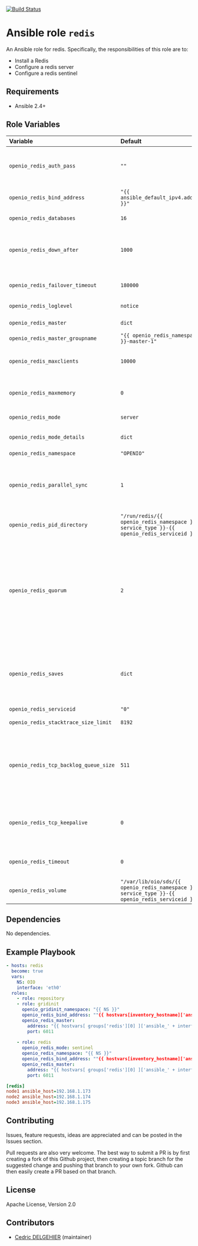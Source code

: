 [![Build Status](https://travis-ci.org/open-io/ansible-role-openio-redis.svg?branch=master)](https://travis-ci.org/open-io/ansible-role-openio-redis)
# Ansible role `redis`

An Ansible role for redis. Specifically, the responsibilities of this role are to:

- Install a Redis
- Configure a redis server
- Configure a redis sentinel

## Requirements

- Ansible 2.4+

## Role Variables


| Variable   | Default | Comments (type)  |
| :---       | :---    | :---             |
| `openio_redis_auth_pass` | `""` | Set the password to use to authenticate with the master and slaves |
| `openio_redis_bind_address` | `"{{ ansible_default_ipv4.address }}"` | The address that this redis instance will run on |
| `openio_redis_databases` | `16` | Set the number of databases |
| `openio_redis_down_after` | `1000` | Number of milliseconds the master (or any attached slave or sentinel) should be unreachable |
| `openio_redis_failover_timeout` | `180000` | Specifies the failover timeout in milliseconds |
| `openio_redis_loglevel` | `notice` | Specify the server verbosity level |
| `openio_redis_master` | `dict` | IP `address` and `port` of master |
| `openio_redis_master_groupname` | `"{{ openio_redis_namespace }}-master-1"` | Set of instances |
| `openio_redis_maxclients` | `10000` | Set the max number of connected clients at the same time |
| `openio_redis_maxmemory` | `0` | Set a memory usage limit to the specified amount of bytes |
| `openio_redis_mode` | `server` | The redis mode : `server` or `sentinel` |
| `openio_redis_mode_details` | `dict` | Dict of `port` and `service_name` for a `openio_redis_mode` |
| `openio_redis_namespace` | `"OPENIO"` | Namespace |
| `openio_redis_parallel_sync` | `1` | How many slaves we can reconfigure to point to the new slave simultaneously during the failover |
| `openio_redis_pid_directory` | `"/run/redis/{{ openio_redis_namespace }}/{{ service_type }}-{{ openio_redis_serviceid }}"` | Folder for pid file |
| `openio_redis_quorum` | `2` | The quorum is the number of `sentinel` that need to agree about the fact the master is not reachable, in order for really mark the slave as failing, and eventually start a fail over procedure if possible |
| `openio_redis_saves` | `dict` | Will save the DB if both the given number of seconds and the given number of write operations against the DB occurred |
| `openio_redis_serviceid` | `"0"` | ID in gridinit |
| `openio_redis_stacktrace_size_limit` | `8192` | Stacktrace maximum size |
| `openio_redis_tcp_backlog_queue_size` | `511` | In high requests-per-second environments you need an high backlog in order to avoid slow clients connections issues |
| `openio_redis_tcp_keepalive` | `0` | The specified value (in seconds) is the period used to send ACKs to clients |
| `openio_redis_timeout` | `0` | Close the connection after a client is idle for N seconds |
| `openio_redis_volume` | `"/var/lib/oio/sds/{{ openio_redis_namespace }}/{{ service_type }}-{{ openio_redis_serviceid }}"` | The DB will be written inside this directory |

## Dependencies

No dependencies.

## Example Playbook

```yaml
- hosts: redis
  become: true
  vars:
    NS: OIO
    interface: 'eth0'
  roles:
    - role: repository
    - role: gridinit
      openio_gridinit_namespace: "{{ NS }}"
      openio_redis_bind_address: ""{{ hostvars[inventory_hostname]['ansible_' + interface]['ipv4']['address'] }}""
      openio_redis_master:
        address: "{{ hostvars[ groups['redis'][0] ]['ansible_' + interface ]['ipv4']['address'] }}"
        port: 6011
    
    - role: redis
      openio_redis_mode: sentinel
      openio_redis_namespace: "{{ NS }}"
      openio_redis_bind_address: ""{{ hostvars[inventory_hostname]['ansible_' + interface]['ipv4']['address'] }}""
      openio_redis_master:
        address: "{{ hostvars[ groups['redis'][0] ]['ansible_' + interface ]['ipv4']['address'] }}"
        port: 6011
```


```ini
[redis]
node1 ansible_host=192.168.1.173
node2 ansible_host=192.168.1.174
node3 ansible_host=192.168.1.175
```

## Contributing

Issues, feature requests, ideas are appreciated and can be posted in the Issues section.

Pull requests are also very welcome.
The best way to submit a PR is by first creating a fork of this Github project, then creating a topic branch for the suggested change and pushing that branch to your own fork.
Github can then easily create a PR based on that branch.

## License

Apache License, Version 2.0

## Contributors

- [Cedric DELGEHIER](https://github.com/cdelgehier) (maintainer)
